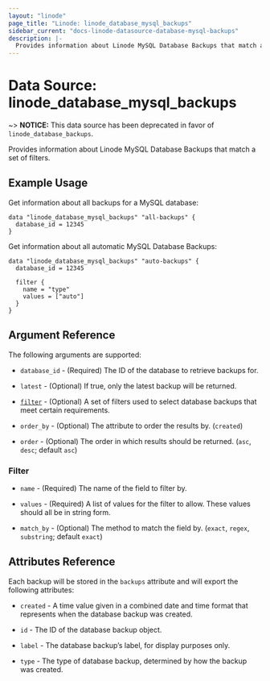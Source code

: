 ```yaml
---
layout: "linode"
page_title: "Linode: linode_database_mysql_backups"
sidebar_current: "docs-linode-datasource-database-mysql-backups"
description: |-
  Provides information about Linode MySQL Database Backups that match a set of filters.
---
```


# Data Source: linode\_database\_mysql\_backups

~> **NOTICE:** This data source has been deprecated in favor of `linode_database_backups`.

Provides information about Linode MySQL Database Backups that match a set of filters.

## Example Usage

Get information about all backups for a MySQL database:

```hcl
data "linode_database_mysql_backups" "all-backups" {
  database_id = 12345
}
```

Get information about all automatic MySQL Database Backups:

```hcl
data "linode_database_mysql_backups" "auto-backups" {
  database_id = 12345
  
  filter {
    name = "type"
    values = ["auto"]
  }
}
```

## Argument Reference

The following arguments are supported:

* `database_id` - (Required) The ID of the database to retrieve backups for.

* `latest` - (Optional) If true, only the latest backup will be returned.

* [`filter`](#filter) - (Optional) A set of filters used to select database backups that meet certain requirements.

* `order_by` - (Optional) The attribute to order the results by. (`created`)

* `order` - (Optional) The order in which results should be returned. (`asc`, `desc`; default `asc`)

### Filter

* `name` - (Required) The name of the field to filter by.

* `values` - (Required) A list of values for the filter to allow. These values should all be in string form.

* `match_by` - (Optional) The method to match the field by. (`exact`, `regex`, `substring`; default `exact`)

## Attributes Reference

Each backup will be stored in the `backups` attribute and will export the following attributes:

* `created` - A time value given in a combined date and time format that represents when the database backup was created.

* `id` - The ID of the database backup object.

* `label` - The database backup’s label, for display purposes only.

* `type` - The type of database backup, determined by how the backup was created.
